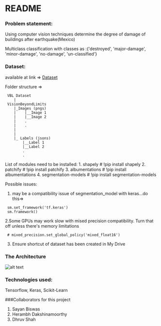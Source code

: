 # README
### Problem statement:
Using computer vision techniques determine the degree of damage of buildings after earthquake(Mexico)<br>

Multiclass classification with classes as :{'destroyed', 'major-damage', 'minor-damage', 'no-damage', 'un-classified'}<be>

### Dataset:
 available at link => 
[Dataset](https://drive.google.com/drive/folders/1End_chXsxfI2-_XAcv9KKJiM4TZ8rp7O?usp=sharing)

Folder structure =>


     VBL Dataset
        |
     VisionBeyondLimits
        |_Images (pngs)
        |    |__Image 1
        |    |__Image 2
        |    .
        |    .
        |    
        |    
        |_ Labels (jsons)
            |__Label 1
            |__Label 2
            .
            .         
            
List of modules need to be installed:
    1. shapely  # !pip install shapely
    2. patchify  # !pip install patchify
    3. albumentations  # !pip install albumentations
    4. segmentation-models  # !pip install segmentation-models
    
 
Possible issues:
  1. may be a compatibility issue of segmentation_model with keras...do this=> 
   ```
    sm.set_framework('tf.keras')
    sm.framework()
   ```  
   2.Some GPUs may work slow with mised precision compatibility. Turn that off unless there's memory limitations
   ```
    # mixed_precision.set_global_policy('mixed_float16')
   ```
   3. Ensure shortcut of dataset has been created in My Drive
   




### The Architecture
![alt text](https://github.com/sayanbiswas023/Machine_Learning_Projects/blob/main/Mexico_multiclass_Earthquake_Building_Damage/skip/unet.png)
     
### Technologies used: 
 Tensorflow, Keras, Scikit-Learn
 
###Collaborators for this project
 1) Sayan Biswas
 2) Herambh Dakshinamoorthy
 3) Dhruv Shah
